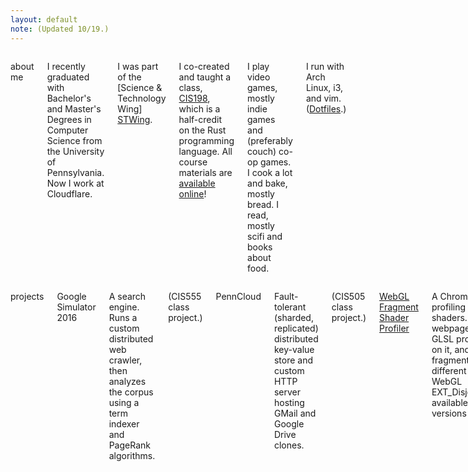 ```yaml
---
layout: default
note: (Updated 10/19.)
---
```


<div class="large-4 medium-4 columns"> <p class="header">about me</p>

I recently graduated with Bachelor's and Master's Degrees in Computer Science
from the University of Pennsylvania. Now I work at Cloudflare.

I was part of the [Science & Technology Wing] [STWing].

[stwing]: http://www.stwing.upenn.edu/

I co-created and taught a class, [CIS198][CIS198], which is a half-credit on the
Rust programming language. All course materials are [available online][CIS198]!

[CIS198]: http://cis198-2016f.github.io

I play video games, mostly indie games and (preferably couch) co-op games. I
cook a lot and bake, mostly bread. I read, mostly scifi and books about food.

I run with Arch Linux, i3, and vim. ([Dotfiles][dotfiles].)

[dotfiles]: https://github.com/terrynsun/dotfiles

</div>

<div class="large-8 medium-8 columns"> <p class="header">projects</p>

<p class="proj">Google Simulator 2016</p>

A search engine. Runs a custom distributed web crawler, then analyzes the corpus
using a term indexer and PageRank algorithms.
<p class="note">(CIS555 class project.)</p>


<p class="proj">PennCloud</p>

Fault-tolerant (sharded, replicated) distributed key-value store and custom HTTP
server hosting GMail and Google Drive clones.
<p class="note">(CIS505 class project.)</p>


<p class="proj"><a href="https://github.com/terrynsun/WebGL-Fragment-Shader-Profiler">
WebGL Fragment Shader Profiler</a></p>

A Chrome extension for profiling fragment shaders. This runs on a webpage,
accesses the GLSL programs running on it, and profile the fragment shader(s) over
different pixels. Uses WebGL EXT_Disjoint_Timer_Query, available on
pre-release versions of Chrome.
<p class="note">(CIS565 class project.)</p>

<p class="proj"><a href="https://github.com/rustoscript/js.rs">js.rs</a></p>

An interpreter for JavaScript written in Rust.
<p class="note">(Senior Design project; honorable mention.)</p>


<p class="proj"><a href="https://github.com/terrynsun/WebGL-Deferred-Shader">
WebGL Deferred Shader</a></p>

A tile-based deferred shader.
<a href="http://terrysun.blue/WebGL-Deferred-Shader">Live demo.</a>
<p class="note">(CIS565 class project)</p>


<p class="proj"><a href="http://elsie4.bitbucket.org">Elsie</a></p>

An LC4 (toy assembly language) assembler & simulator. Supports
live-updating full memory table and graphical map, and memory-mapped IO
registers for console (input/output) and video output.


<p class="proj"> <a href="https://github.com/terrynsun/CIS565-P3-CUDA-Path-Tracer">GPU Pathtracer</p>

Global illumination renderer with work-efficient stream compaction; antialiasing; subsurface scattering; refraction, diffuse, specular surfaces
<p class="note">(CIS565 class project.)</p>


<p class="proj">PortholesOS</p>

<p>A GuestOS, which spawns threads as child processes, capable of running a
basic shell (kernel signals, job control), and persistent filesystem.</p>
<p class="note">(CIS380: Operating Systems) </p>

{% comment %}
<p><a href="./projects">More projects!</a></p>
{% endcomment %}

</div>
